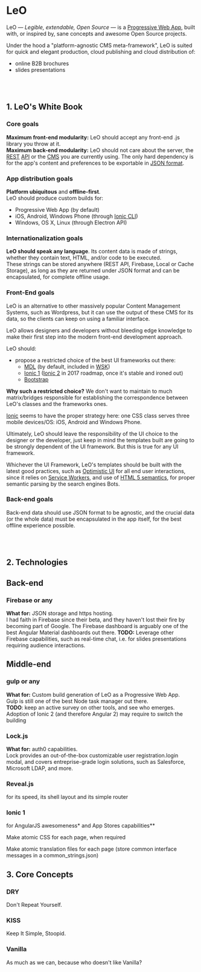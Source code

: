 # LeO

LeO — *Legible, extendable, Open Source* — is a [Progressive Web App](https://developers.google.com/web/progressive-web-apps/), built with, or inspired by, sane concepts and awesome Open Source projects. 

Under the hood a "platform-agnostic CMS meta-framework", LeO is suited for quick and elegant production, cloud publishing and cloud distribution of:

 - online B2B brochures
 - slides presentations 
<br>
<br>

## 1. LeO's White Book

### Core goals

**Maximum front-end modularity:** LeO should accept any front-end .js library you throw at it.<br>
**Maximum back-end modularity:** LeO should not care about the server, the [REST](https://www.wikiwand.com/en/Representational_state_transfer) [API](https://www.wikiwand.com/en/Web_API) or the [CMS](https://www.wikiwand.com/en/Content_management_system) you are currently using. The only hard dependency is for the app's content and preferences to be exportable in [JSON format](https://www.wikiwand.com/en/JSON).



### App distribution goals

 **Platform ubiquitous** and **offline-first**. <br>
 LeO should produce custom builds for:
	 
- Progressive Web App (by default)
- iOS, Android, Windows Phone (through [Ionic CLI](http://ionicframework.com/))
- Windows, OS X, Linux (through Electron API)


### Internationalization goals

 **LeO should speak any language**. Its content data is made of strings, whether they contain text, HTML, and/or code to be executed. <br>
These strings can be stored anywhere (REST API, Firebase, Local or Cache Storage), as long as they are returned under JSON format and can be encapsulated, for complete offline usage. 


### Front-End goals

LeO is an alternative to other massively popular Content Management Systems, such as Wordpress, but it can use the output of these CMS for its data, so the clients can keep on using a familiar interface.

LeO allows designers and developers without bleeding edge knowledge to make their first step into the modern front-end development approach. 

LeO should:
  
  -  propose a restricted choice of the best UI frameworks out there:
	  - [MDL](https://getmdl.io/) (by default, included in [WSK](https://github.com/google/web-starter-kit))
	  - [Ionic 1](https://ionicframework.com/docs/) ([Ionic 2](https://ionicframework.com/docs/v2/) in 2017 roadmap, once it's stable and ironed out)
	  - [Bootstrap](http://getbootstrap.com/)


**Why such a restricted choice?** We don't want to maintain to much matrix/bridges responsible for establishing the correspondence between LeO's classes and the frameworks ones.

[Ionic](https://ionicframework.com/docs/) seems to have the proper strategy here: one CSS class serves three mobile devices/OS: iOS, Android and Windows Phone. 

Ultimately, LeO should leave the responsibility of the UI choice to the designer or the developer, just keep in mind the templates built are going to be strongly dependent of the UI framework. But this is true for any UI framework.

Whichever the UI Framework, LeO's templates should be built with the latest good practices, such as [Optimistic UI](https://www.smashingmagazine.com/2016/11/true-lies-of-optimistic-user-interfaces/) for all end user interactions, since it relies on [Service Workers](https://www.youtube.com/watch?v=cmGr0RszHc8&t=1640s), and use of [HTML 5 semantics](https://codepen.io/mi-lee/post/an-overview-of-html5-semantics), for proper semantic parsing by the search engines Bots.



### Back-end goals

Back-end data should use JSON format to be agnostic, and the crucial data (or the whole data) must be encapsulated in the app itself, for the best offline experience possible.

<br>
<br>


## 2. Technologies


## Back-end
### Firebase or any
**What for:** JSON storage and https hosting. <br>
I had faith in Firebase since their beta, and they haven't lost their fire by becoming part of Google. The Firebase dashboard is arguably one of the best Angular Material dashboards out there.
**TODO:** Leverage other Firebase capabilities, such as real-time chat, i.e. for slides presentations requiring audience interactions.


## Middle-end
### gulp or any
**What for:** Custom build generation of LeO as a Progressive Web App. <br>
Gulp is still one of the best Node task manager out there.<br>
**TODO**: keep an active survey on other tools, and see who emerges. Adoption of Ionic 2 (and therefore Angular 2) may require to switch the building 



 
### Lock.js
**What for:** auth0 capabilities. <br>
Lock provides an out-of-the-box customizable user registration.login modal, and covers entreprise-grade login solutions, such as Salesforce, Microsoft LDAP, and more.

### Reveal.js 
for its speed, its shell layout and its simple router

### Ionic 1
for AngularJS awesomeness* and App Stores capabilities**
 
 

Make atomic CSS for each page, when required

Make atomic translation files for each page (store common interface messages in a common_strings.json)

## 3. Core Concepts

### DRY
Don't Repeat Yourself.

### KISS
Keep It Simple, Stoopid.

### Vanilla
As much as we can, because who doesn't like Vanilla?
